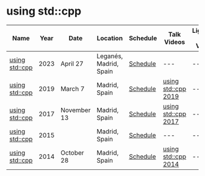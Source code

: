 # using std::cpp

| Name | Year | Date | Location | Schedule | Talk Videos | Lightning Talk Videos  | Slides | Video Channel |
|---|---|---|---|---|---|---|---|---|
| [using std::cpp](https://eventos.uc3m.es/93418/detail/using-std-cpp-2023.html) | 2023 | April 27 | Leganés, Madrid, Spain | [Schedule](https://eventos.uc3m.es/93418/programme/using-std-cpp-2023.html) | --- | --- | --- | [YouTube](https://www.youtube.com/@usingstdcpp7242) |
| [using std::cpp](https://usingstdcpp.org/2019/05/12/report-from-using-stdcpp-2019/) | 2019 | March 7 | Madrid, Spain | [Schedule](https://usingstdcpp.org/2019/05/12/report-from-using-stdcpp-2019/) | [using std::cpp 2019](https://www.youtube.com/playlist?list=PLTEY5SIfHDh4VfEVXbvmzjvPtTF7VCOk0) | --- | --- | [YouTube](https://www.youtube.com/@usingstdcpp7242) |
| [using std::cpp](https://usingstdcpp.org/2018/01/09/report-from-using-stdcpp-2017/) | 2017 | November 13 | Madrid, Spain | [Schedule](https://usingstdcpp.org/2018/01/09/report-from-using-stdcpp-2017/) | [using std::cpp 2017](https://www.youtube.com/playlist?list=PLTEY5SIfHDh7WYI8NUzIRzOK4XNpvFsPA) | --- | --- | [YouTube](https://www.youtube.com/@usingstdcpp7242) |
| [using std::cpp](https://usingstdcpp.org/2015/11/29/trip-report-using-stdcpp-2015/) | 2015 | | Madrid, Spain | [Schedule](https://usingstdcpp.org/2015/11/29/trip-report-using-stdcpp-2015/) | --- | --- | --- | [YouTube](https://www.youtube.com/@usingstdcpp7242) |
| [using std::cpp](https://usingstdcpp.org/2014/11/10/event-report-using-stdcpp-2014-at-spain/) | 2014 | October 28 | Madrid, Spain | [Schedule](https://usingstdcpp.org/2014/11/10/event-report-using-stdcpp-2014-at-spain/) | [using std::cpp 2014](https://www.youtube.com/playlist?list=PLTEY5SIfHDh50UsIBz8fGldOjIvQTKGFT) | --- | --- | [YouTube](https://www.youtube.com/@usingstdcpp7242) |
